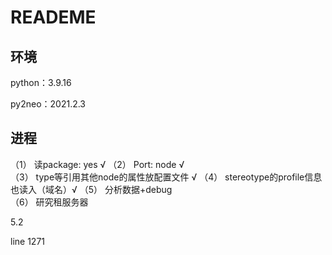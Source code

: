 # READEME

## 环境

python：3.9.16

py2neo：2021.2.3


## 进程

（1） 读package: yes                   √
（2） Port: node                      √    
（3） type等引用其他node的属性放配置文件   √
（4） stereotype的profile信息也读入（域名）√
（5） 分析数据+debug                  
（6） 研究租服务器


5.2 


line 1271
